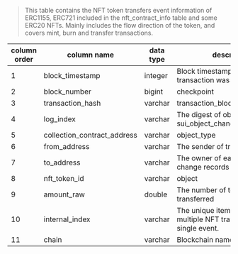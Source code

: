 > This table contains the NFT token transfers event information of ERC1155, ERC721 included in the nft_contract_info table and some ERC20 NFTs. Mainly includes the flow direction of the token, and covers mint, burn and transfer transactions.

| column order | column name                 | data type | description                                                            | is_unique_key |
| ------------ | --------------------------- | --------- | ---------------------------------------------------------------------- | ------------- |
| 1            | block_timestamp             | integer   | Block timestamp where this transaction was in                          | Y             |
| 2            | block_number                | bigint    | checkpoint                                                             | Y             |
| 3            | transaction_hash            | varchar   | transaction_block_digest                                               | Y             |
| 4            | log_index                   | varchar   | The digest of object change => sui_object_change_history.digest        | Y             |
| 5            | collection_contract_address | varchar   | object_type                                                            | Y             |
| 6            | from_address                | varchar   | The sender of transaction                                              |               |
| 7            | to_address                  | varchar   | The owner of each object change records                                |               |
| 8            | nft_token_id                | varchar   | object                                                                 | Y             |
| 9            | amount_raw                  | double    | The number of tokens transferred                                       |               |
| 10           | internal_index              | varchar   | The unique item index for multiple NFT transactions in a single event. | Y             |
| 11           | chain                       | varchar   | Blockchain name                                                        | Y             |
